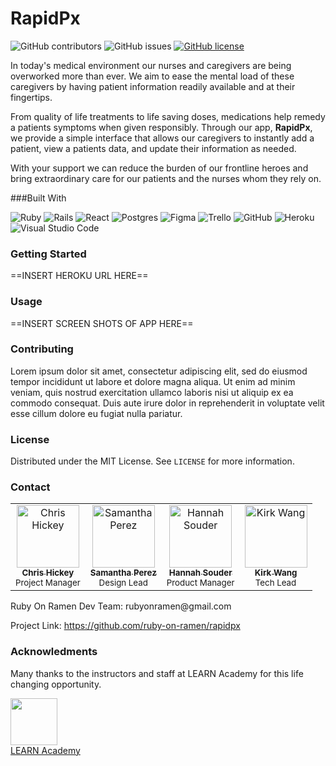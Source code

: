 # RapidPx

![GitHub contributors](https://img.shields.io/github/contributors/ruby-on-ramen/rapidpx?style=for-the-badge&logo=ruby) ![GitHub issues](https://img.shields.io/github/issues/ruby-on-ramen/rapidpx?style=for-the-badge&logo=github) [![GitHub license](https://img.shields.io/github/license/ruby-on-ramen/rapidpx?style=for-the-badge)](https://github.com/ruby-on-ramen/rapidpx)

In today's medical environment our nurses and caregivers are being overworked more than ever. We aim to ease the mental load of these caregivers by having patient information readily available and at their fingertips.

From quality of life treatments to life saving doses, medications help remedy a patients symptoms when given responsibly. Through our app, **RapidPx**, we provide a simple interface that allows our caregivers to instantly add a patient, view a patients data, and update their information as needed.

With your support we can reduce the burden of our frontline heroes and bring extraordinary care for our patients and the nurses whom they rely on.

###Built With

![Ruby](https://img.shields.io/badge/ruby-%23CC342D.svg?style=for-the-badge&logo=ruby&logoColor=white) ![Rails](https://img.shields.io/badge/rails-%23CC0000.svg?style=for-the-badge&logo=ruby-on-rails&logoColor=white) ![React](https://img.shields.io/badge/react-%2320232a.svg?style=for-the-badge&logo=react&logoColor=%2361DAFB) ![Postgres](https://img.shields.io/badge/postgres-%23316192.svg?style=for-the-badge&logo=postgresql&logoColor=white)
![Figma](https://img.shields.io/badge/figma-%23F24E1E.svg?style=for-the-badge&logo=figma&logoColor=white) ![Trello](https://img.shields.io/badge/Trello-%23026AA7.svg?style=for-the-badge&logo=Trello&logoColor=white) ![GitHub](https://img.shields.io/badge/github-%23121011.svg?style=for-the-badge&logo=github&logoColor=white) ![Heroku](https://img.shields.io/badge/heroku-%23430098.svg?style=for-the-badge&logo=heroku&logoColor=white)
![Visual Studio Code](https://img.shields.io/badge/Visual%20Studio%20Code-0078d7.svg?style=for-the-badge&logo=visual-studio-code&logoColor=white)

### Getting Started

==INSERT HEROKU URL HERE==

### Usage

==INSERT SCREEN SHOTS OF APP HERE==

### Contributing

Lorem ipsum dolor sit amet, consectetur adipiscing elit, sed do eiusmod tempor incididunt ut labore et dolore magna aliqua. Ut enim ad minim veniam, quis nostrud exercitation ullamco laboris nisi ut aliquip ex ea commodo consequat. Duis aute irure dolor in reprehenderit in voluptate velit esse cillum dolore eu fugiat nulla pariatur.

### License

Distributed under the MIT License. See `LICENSE` for more information.

### Contact

<table>
  <tr>
    <td align="center"><a href="https://www.linkedin.com/in/christopher-hickey-6228b3a/" target="_blank"><img src="https://media-exp1.licdn.com/dms/image/C5603AQEy3yWNxXNghQ/profile-displayphoto-shrink_800_800/0/1549829313463?e=1650499200&v=beta&t=3EipenpypU2WIy3hU1oX1Wz532_HmsdGeexOlYU8pkI" width="100px;" alt="Chris Hickey"/><br /><b><sub>Chris Hickey</sub></b></a><br /><sub>Project Manager</sub>
    <td align="center"><a href="https://www.linkedin.com/in/samantha-perez-71b89922b/" target="_blank"><img src="https://media-exp1.licdn.com/dms/image/C4E03AQF06aVwyXqnkQ/profile-displayphoto-shrink_800_800/0/1643310587630?e=1650499200&v=beta&t=dwf3-KIM4VrLUOXDY0mOYW9-mokl-inOaMxkXAJ5GxM" width="100px;" alt="Samantha Perez"/><br /><b><sub>Samantha Perez</sub></b></a><br /><sub>Design Lead</sub>
    <td align="center"><a href="https://www.linkedin.com/in/hannahsouder/" target="_blank"><img src="https://media-exp1.licdn.com/dms/image/C5603AQEEIVYCrLpobw/profile-displayphoto-shrink_800_800/0/1643316550652?e=1650499200&v=beta&t=zM1pRkqG63w9OEW70JBbjqxJfQzOv3zFuDrLhI6Gwbs" width="100px;" alt="Hannah Souder"/><br /><b><sub>Hannah Souder</sub></b></a><br /><sub>Product Manager</sub>
    <td align="center"><a href="https://www.linkedin.com/in/kirkkwang/" target="_blank"><img src="https://media-exp1.licdn.com/dms/image/C5603AQH_Z8-w7VGlHw/profile-displayphoto-shrink_400_400/0/1630872534943?e=1650499200&v=beta&t=CAY41VjgJHVlHM8s2Do9ohQUlkycEkUwRq4kso4_7hc" width="100px;" alt="Kirk Wang"/><br /><b><sub>Kirk Wang</sub></b></a><br /><sub>Tech Lead</sub>
</table>
Ruby On Ramen Dev Team: rubyonramen@gmail.com

Project Link: https://github.com/ruby-on-ramen/rapidpx

### Acknowledments

Many thanks to the instructors and staff at LEARN Academy for this life changing opportunity.

<a href="https://www.learnacademy.org/"><img src="https://avatars.githubusercontent.com/u/95195643?s=200&v=4" width="75"><br>LEARN Academy</a>
